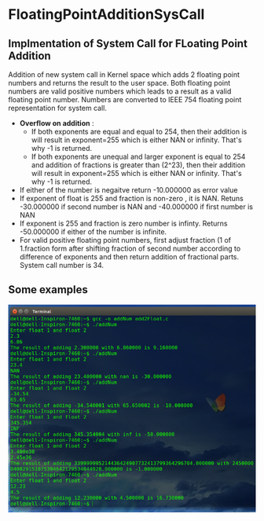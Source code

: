 # FloatingPointAdditionSysCall

## Implmentation of System Call for FLoating Point Addition

Addition of new system call in Kernel space which adds 2 floating point numbers and returns the result to the user space.
Both floating point numbers are valid positive numbers which leads to a result as a valid floating point number. Numbers are converted to IEEE 754 floating point representation for system call.

- **Overflow on addition** :
  -   If both exponents are equal and equal to 254, then their addition is will result in exponent=255 which is either NAN or infinity. That's why -1 is returned.
  -   If both exponents are unequal and larger exponent is equal to 254 and addition of fractions is greater than (2^23), then their addition will
	 result in exponent=255 which is either NAN or infinity. That's why -1 is returned.
- If either of the number is negaitve return -10.000000 as error value 
- If exponent of float is 255 and fraction is non-zero , it is NAN. Retuns -30.000000 if second number is NAN and -40.000000 if first number is NAN
- If exponent is 255 and fraction is zero number is infinty. Returns -50.000000 if either of the number is infinite.
- For valid positive floating point numbers, first adjust fraction (1 of 1.fraction form after shifting fraction of second number according to difference of exponents and then return addition of fractional parts. System call number is 34.


## Some examples

![Output](output.png)
